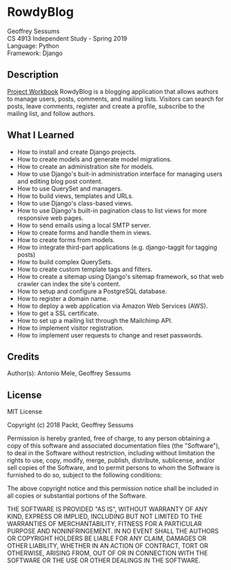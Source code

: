 # RowdyBlog

Geoffrey Sessums  
CS 4913 Independent Study - Spring 2019  
Language: Python  
Framework: Django  

## Description

[Project Workbook](https://github.com/geoffreysessums/RowdyBlog/blob/master/project_workbook_rowdy_blog_app_v1.5.docx.pdf)
RowdyBlog is a blogging application that allows authors to manage users, posts, comments, and mailing lists. Visitors can search for posts, leave comments, register and create a profile, subscribe to the mailing list, and follow authors. 

## What I Learned

* How to install and create Django projects.
* How to create models and generate model migrations.
* How to create an administration site for models.
* How to use Django's buit-in administration interface for managing users and editing blog post content.
* How to use QuerySet and managers.
* How to build views, templates and URLs.
* How to use Django's class-based views.
* How to use Django's built-in pagination class to list views for more responsive web pages.
* How to send emails using a local SMTP server.
* How to create forms and handle them in views.
* How to create forms from models.
* How to integrate third-part applications (e.g. django-taggit for tagging posts)
* How to build complex QuerySets.
* How to create custom template tags and filters.
* How to create a sitemap using Django's sitemap framework, so that web crawler can index the site's content.
* How to setup and configure a PostgreSQL database.
* How to register a domain name.
* How to deploy a web application via Amazon Web Services (AWS).
* How to get a SSL certificate.
* How to set up a mailing list through the Mailchimp API.
* How to implement visitor registration.
* How to implement user requests to change and reset passwords.

## Credits

Author(s): Antonio Mele, Geoffrey Sessums

## License

MIT License

Copyright (c) 2018 Packt, Geoffrey Sessums

Permission is hereby granted, free of charge, to any person obtaining a copy
of this software and associated documentation files (the "Software"), to deal
in the Software without restriction, including without limitation the rights
to use, copy, modify, merge, publish, distribute, sublicense, and/or sell
copies of the Software, and to permit persons to whom the Software is
furnished to do so, subject to the following conditions:

The above copyright notice and this permission notice shall be included in all
copies or substantial portions of the Software.

THE SOFTWARE IS PROVIDED "AS IS", WITHOUT WARRANTY OF ANY KIND, EXPRESS OR
IMPLIED, INCLUDING BUT NOT LIMITED TO THE WARRANTIES OF MERCHANTABILITY,
FITNESS FOR A PARTICULAR PURPOSE AND NONINFRINGEMENT. IN NO EVENT SHALL THE
AUTHORS OR COPYRIGHT HOLDERS BE LIABLE FOR ANY CLAIM, DAMAGES OR OTHER
LIABILITY, WHETHER IN AN ACTION OF CONTRACT, TORT OR OTHERWISE, ARISING FROM,
OUT OF OR IN CONNECTION WITH THE SOFTWARE OR THE USE OR OTHER DEALINGS IN THE
SOFTWARE.
